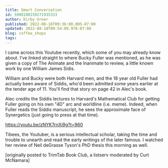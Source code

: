 ```yaml
---
title: Smart Conversation
id: 5988188159271935333
author: Kirby Urner
published: 2022-08-18T09:36:00.005-07:00
updated: 2022-08-18T09:54:09.978-07:00
blog: coffee_shops
tags: 
---
```


I came across this Youtube recently, which some of
you may already know about.  I've linked straight to
where Bucky Fuller was mentioned, as he was given
a copy of The Animate and the Inanimate to review,
a little known work by one William James Sidis.

William and Bucky were both Harvard men, and the
18 year old Fuller had actually been aware of Siddis,
who'd been admitted some years earlier at the tender
age of 11.  You'll  find that story on page 42 in Alec's
book.

Alec credits the Siddis lectures to Harvard's Mathematical
Club for getting Fuller going on his own "4D" arc and
worldline (i.e. meme).  Indeed, when Fuller reads the
Siddis manuscript, he sees the approximate face of
Synergetics (just going to press at that time).

https://youtu.be/zNYK7rnXi9g?t=960

Tibees, the Youtuber, is a serious intellectual scholar,
taking the time and trouble to unearth and read the
early writings of the later famous.  I watched her review
of Neil deGrasse Tyson's PhD thesis this morning as well. 

[originally posted to TrimTab Book Club, a listserv moderated by Curt McNamara]